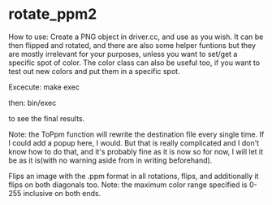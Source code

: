 # rotate_ppm2
How to use:
Create a PNG object in driver.cc, and use as you wish. It can be then flipped and rotated, and there are also some helper funtions but they are mostly irrelevant for your purposes, unless you want to set/get a specific spot of color. The color class can also be useful too, if you want to test out new colors and put them in a specific spot.

Excecute: make exec

then: bin/exec

to see the final results.

Note: the ToPpm function will rewrite the destination file every single time. If I could add a popup here, I would. But that is really complicated and I don't know how to do that, and it's probably fine as it is now so for now, I will let it be as it is(with no warning aside from in writing beforehand).

Flips an image with the .ppm format in all rotations, flips, and additionally it flips on both diagonals too.
Note: the maximum color range specified is 0-255 inclusive on both ends.
